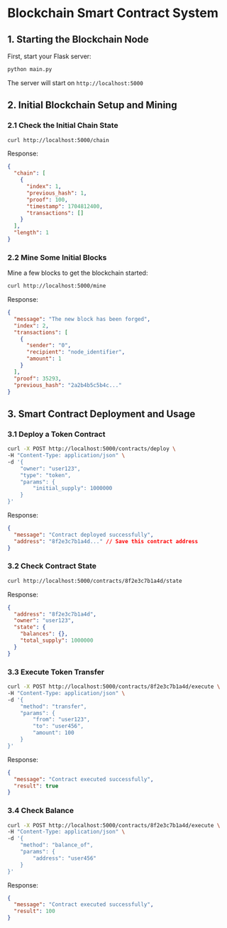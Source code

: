 # Blockchain Smart Contract System

## 1. Starting the Blockchain Node

First, start your Flask server:

```bash
python main.py
```

The server will start on `http://localhost:5000`

## 2. Initial Blockchain Setup and Mining

### 2.1 Check the Initial Chain State

```bash
curl http://localhost:5000/chain
```

Response:

```json
{
  "chain": [
    {
      "index": 1,
      "previous_hash": 1,
      "proof": 100,
      "timestamp": 1704812400,
      "transactions": []
    }
  ],
  "length": 1
}
```

### 2.2 Mine Some Initial Blocks

Mine a few blocks to get the blockchain started:

```bash
curl http://localhost:5000/mine
```

Response:

```json
{
  "message": "The new block has been forged",
  "index": 2,
  "transactions": [
    {
      "sender": "0",
      "recipient": "node_identifier",
      "amount": 1
    }
  ],
  "proof": 35293,
  "previous_hash": "2a2b4b5c5b4c..."
}
```

## 3. Smart Contract Deployment and Usage

### 3.1 Deploy a Token Contract

```bash
curl -X POST http://localhost:5000/contracts/deploy \
-H "Content-Type: application/json" \
-d '{
    "owner": "user123",
    "type": "token",
    "params": {
        "initial_supply": 1000000
    }
}'
```

Response:

```json
{
  "message": "Contract deployed successfully",
  "address": "8f2e3c7b1a4d..." // Save this contract address
}
```

### 3.2 Check Contract State

```bash
curl http://localhost:5000/contracts/8f2e3c7b1a4d/state
```

Response:

```json
{
  "address": "8f2e3c7b1a4d",
  "owner": "user123",
  "state": {
    "balances": {},
    "total_supply": 1000000
  }
}
```

### 3.3 Execute Token Transfer

```bash
curl -X POST http://localhost:5000/contracts/8f2e3c7b1a4d/execute \
-H "Content-Type: application/json" \
-d '{
    "method": "transfer",
    "params": {
        "from": "user123",
        "to": "user456",
        "amount": 100
    }
}'
```

Response:

```json
{
  "message": "Contract executed successfully",
  "result": true
}
```

### 3.4 Check Balance

```bash
curl -X POST http://localhost:5000/contracts/8f2e3c7b1a4d/execute \
-H "Content-Type: application/json" \
-d '{
    "method": "balance_of",
    "params": {
        "address": "user456"
    }
}'
```

Response:

```json
{
  "message": "Contract executed successfully",
  "result": 100
}
```
